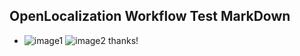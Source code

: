 ## OpenLocalization Workflow Test MarkDown
* ![image1](.\adad7017-97a9-4fa3-ae5d-7f61eec73189.PNG)   ![image2](.\13d3c7c4-22a9-490f-a870-b4f9f2422c81.png) 
thanks!